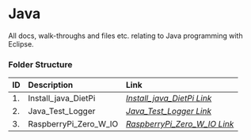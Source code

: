 # Java
All docs, walk-throughs and files etc. relating to Java programming with Eclipse.

### Folder Structure

|ID|Description|Link|
| :------------| :------------ | :------------ |
|1.|Install_java_DietPi|*[Install_java_DietPi Link](https://github.com/Cale-Torino/Little_Apps/tree/main/3.%20Java/1.%20Install_java_DietPi)*|
|2.|Java_Test_Logger|*[Java_Test_Logger Link](https://github.com/Cale-Torino/Little_Apps/tree/main/3.%20Java/2.%20Java_Test_Logger)*|
|3.|RaspberryPi_Zero_W_IO|*[RaspberryPi_Zero_W_IO Link](https://github.com/Cale-Torino/Little_Apps/tree/main/3.%20Java/3.%20RaspberryPi_Zero_W_IO)*|
